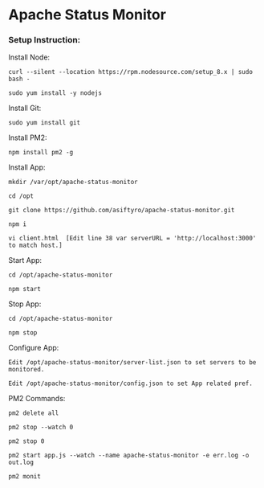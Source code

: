 # Apache Status Monitor

### Setup Instruction:

Install Node:

    curl --silent --location https://rpm.nodesource.com/setup_8.x | sudo bash -
    
    sudo yum install -y nodejs


Install Git: 
   
    sudo yum install git


Install PM2:

    npm install pm2 -g 

Install App:

    mkdir /var/opt/apache-status-monitor
    
    cd /opt
    
    git clone https://github.com/asiftyro/apache-status-monitor.git

    npm i
    
    vi client.html  [Edit line 38 var serverURL = 'http://localhost:3000' to match host.]

Start App:

    cd /opt/apache-status-monitor
    
    npm start

Stop App:

    cd /opt/apache-status-monitor
    
    npm stop

Configure App:
    
    Edit /opt/apache-status-monitor/server-list.json to set servers to be monitored.

    Edit /opt/apache-status-monitor/config.json to set App related pref.


PM2 Commands:

    pm2 delete all

    pm2 stop --watch 0

    pm2 stop 0

    pm2 start app.js --watch --name apache-status-monitor -e err.log -o out.log

    pm2 monit
